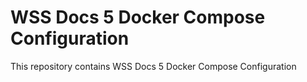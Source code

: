 # WSS Docs 5 Docker Compose Configuration
This repository contains WSS Docs 5 Docker Compose Configuration
